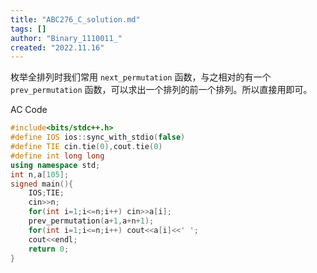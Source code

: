 ```yaml
---
title: "ABC276_C_solution.md"
tags: []
author: "Binary_1110011_"
created: "2022.11.16"
---
```


枚举全排列时我们常用 `next_permutation` 函数，与之相对的有一个 `prev_permutation` 函数，可以求出一个排列的前一个排列。所以直接用即可。

AC Code

```cpp
#include<bits/stdc++.h>
#define IOS ios::sync_with_stdio(false)
#define TIE cin.tie(0),cout.tie(0)
#define int long long
using namespace std;
int n,a[105];
signed main(){
	IOS;TIE;
	cin>>n;
	for(int i=1;i<=n;i++) cin>>a[i];
	prev_permutation(a+1,a+n+1);
	for(int i=1;i<=n;i++) cout<<a[i]<<' ';
	cout<<endl; 
	return 0;
} 

```
